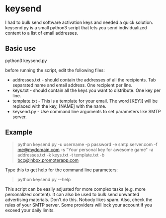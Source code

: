 keysend
=======
I had to bulk send software activation keys and needed a quick solution. keysend.py is a small python3 script that lets you send individualized content to a list of email addresses.

Basic use
---------
python3 keysend.py

before running the script, edit the following files:
* addresses.txt - should contain the addresses of all the recipients. Tab separated name and email address. One recipient per line.
* keys.txt - should contain all the keys you want to distribute. One key per line.
* template.txt - This is a template for your email. The word [KEY]] will be replaced with the key, [NAME] with the name.
* keysend.py - Use command line arguments to set parameters like SMTP server.

Example
---------

> python keysend.py -u username -p password -e smtp.server.com -f me@mydomain.com -s "Your personal key for awesome game" -a addresses.txt -k keys.txt -t template.txt -b bcc@inbox.promoterapp.com

Type this to get help for the command line parameters:
> python keysend.py --help

This script can be easily adjusted for more complex tasks (e.g. more personalized content). It can also be used to bulk send unwanted advertising materials. Don't do this. Nobody likes spam. Also, check the rules of your SMTP server. Some providers will lock your account if you exceed your daily limits.

